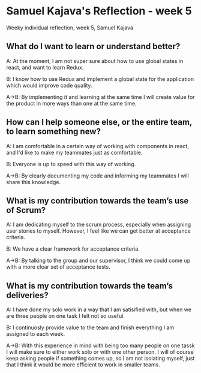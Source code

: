 # Samuel Kajava's Reflection - week 5

Weeky individual reflection, week 5, Samuel Kajava

## What do I want to learn or understand better?

A: At the moment, I am not super sure about how to use global states in react, and want to learn Redux.

B: I know how to use Redux and implement a global state for the application which would improve code quality.

A->B: By implementing it and learning at the same time I will create value for the product in more ways than one at the same time.

## How can I help someone else, or the entire team, to learn something new?

A: I am comfortable in a certain way of working with components in react, and I'd like to make my teammates just as comfortable.

B: Everyone is up to speed with this way of working.

A->B: By clearly documenting my code and informing my teammates I will share this knowledge.

## What is my contribution towards the team’s use of Scrum?

A: I am dedicating myself to the scrum process, especially when assigning user stories to myself. However, I feel like we can get better at acceptance criteria.

B: We have a clear framework for acceptance criteria.

A->B: By talking to the group and our supervisor, I think we could come up with a more clear set of acceptance tests.

## What is my contribution towards the team’s deliveries?

A: I have done my solo work in a way that I am satisified with, but when we are three people on one task I felt not so useful.

B: I continuosly provide value to the team and finish everything I am assigned to each week.

A->B: With this experience in mind with being too many people on one tassk I will make sure to either work solo or with one other person. I will of course keep asking people if something comes up, so I am not isolating myself, just that I think it would be more efficient to work in smaller teams.
